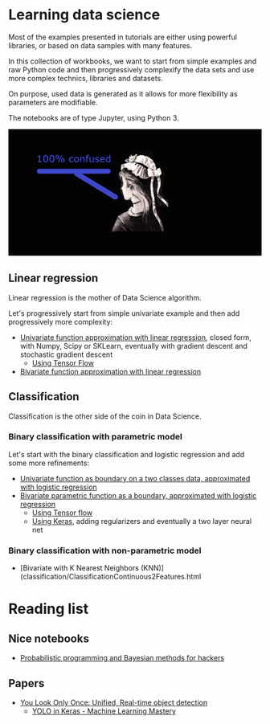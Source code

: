 # Learning data science

Most of the examples presented in tutorials are either using powerful libraries, or based on data samples with many features.

In this collection of workbooks, we want to start from simple examples and raw Python code and then progressively complexify the data sets and use more complex technics, libraries and datasets.

On purpose, used data is generated as it allows for more flexibility as parameters are modifiable.

The notebooks are of type Jupyter, using Python 3.

![Do not get confused](assets/Confused_640.png)

## Linear regression

Linear regression is the mother of Data Science algorithm.

Let's progressively start from simple univariate example and then add progressively more complexity:
- [Univariate function approximation with linear regression](/linear/LinearRegressionUnivariate.html), closed form, with Numpy, Scipy or SKLearn, eventually with gradient descent and stochastic gradient descent
  - [Using Tensor Flow](linear/LinearRegressionUnivariate-TensorFlow.html)
- [Bivariate function approximation with linear regression](linear/LinearRegressionBivariate.html)

## Classification

Classification is the other side of the coin in Data Science.

### Binary classification with parametric model

Let's start with the binary classification and logistic regression and add some more refinements:
- [Univariate function as boundary on a two classes data, approximated with logistic regression](classification/ClassificationContinuousSingleFeature.html)
- [Bivariate parametric function as a boundary, approximated with logistic regression](classification/ClassificationContinuous2Features.html)
  - [Using Tensor flow](classification/ClassificationContinuous2Features-TensorFlow.html)
  - [Using Keras](classification/ClassificationContinuous2Features-Keras.html), adding regularizers and eventually a two layer neural net
  
### Binary classification with non-parametric model

- [Bivariate with K Nearest Neighbors (KNN)](classification/ClassificationContinuous2Features.html
  
# Reading list

## Nice notebooks

- [Probabilistic programming and Bayesian methods for hackers](https://github.com/CamDavidsonPilon/Probabilistic-Programming-and-Bayesian-Methods-for-Hackers)

## Papers

- [You Look Only Once: Unified, Real-time object detection](https://pjreddie.com/media/files/papers/yolo_1.pdf)
  - [YOLO in Keras - Machine Learning Mastery](https://machinelearningmastery.com/how-to-perform-object-detection-with-yolov3-in-keras/)